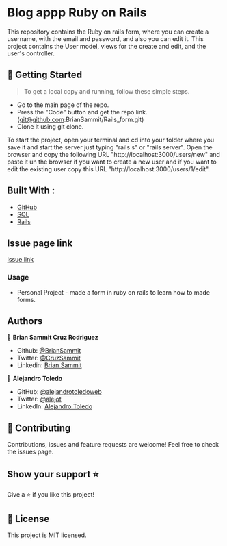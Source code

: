 # Blog appp Ruby on Rails

This repository contains the Ruby on rails form, where you can create a username, with the email and password, and also you can edit it.
This project contains the User model, views for the create and edit, and the user's controller.

## 🔧 Getting Started

> To get a local copy and running, follow these simple steps.

- Go to the main page of the repo.
- Press the "Code" button and get the repo link. (git@github.com:BrianSammit/Rails_form.git)
- Clone it using git clone.

To start the project, open your terminal and cd into your folder where you save it and start the server just typing "rails s" or "rails server".
Open the browser and copy the following URL "http://localhost:3000/users/new" and paste it un the browser if you want to create a new user and if you want to edit the existing user copy this URL "http://localhost:3000/users/1/edit".

## Built With :

- [GitHub](https://github.com/)
- [SQL](https://sqlzoo.net/wiki/SQL_Tutorial)
- [Rails](https://rubyonrails.org/)

## Issue page link

[Issue link](https://github.com/BrianSammit/Rails_form/issues)

### Usage

- Personal Project - made a form in ruby on rails to learn how to made forms.

## Authors

👤 **Brian Sammit Cruz Rodriguez**

- Github: [@BrianSammit](https://github.com/BrianSammit)
- Twitter: [@CruzSammit](https://twitter.com/CruzSammit)
- Linkedin: [Brian Sammit](https://www.linkedin.com/in/brian-sammit-cruz-rodriguez-5877551a8/)

👤 **Alejandro Toledo**

- GitHub: [@alejandrotoledoweb](https://github.com/alejandrotoledoweb)
- Twitter: [@alejot](https://twitter.com/alejot)
- LinkedIn: [Alejandro Toledo](https://www.linkedin.com/in/alejandro-toledo-3b444b109/)

## 🤝 Contributing

Contributions, issues and feature requests are welcome!
Feel free to check the issues page.

## Show your support ⭐️

Give a ⭐️ if you like this project!

## 📝 License

This project is MIT licensed.
